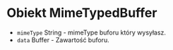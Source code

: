 # Obiekt MimeTypedBuffer

* `mimeType` String - mimeType buforu który wysyłasz.
* `data` Buffer - Zawartość buforu.
